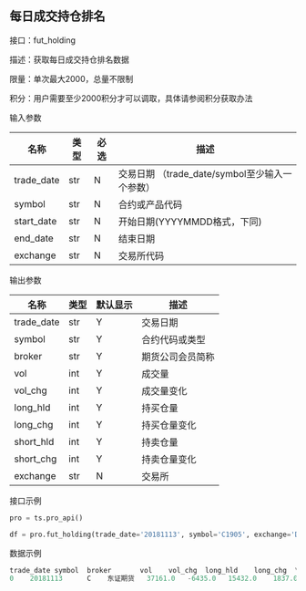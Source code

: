## 每日成交持仓排名

接口：fut_holding

描述：获取每日成交持仓排名数据

限量：单次最大2000，总量不限制

积分：用户需要至少2000积分才可以调取，具体请参阅积分获取办法 

输入参数

| 名称 | 类型 | 必选 | 描述 |
| --- | --- | --- | --- |
| trade_date | str | N | 交易日期 （trade_date/symbol至少输入一个参数） |
| symbol | str | N | 合约或产品代码 |
| start_date | str | N | 开始日期(YYYYMMDD格式，下同) |
| end_date | str | N | 结束日期 |
| exchange | str | N | 交易所代码 |

输出参数

| 名称 | 类型 | 默认显示 | 描述 |
| --- | --- | --- | --- |
| trade_date | str | Y | 交易日期 |
| symbol | str | Y | 合约代码或类型 |
| broker | str | Y | 期货公司会员简称 |
| vol | int | Y | 成交量 |
| vol_chg | int | Y | 成交量变化 |
| long_hld | int | Y | 持买仓量 |
| long_chg | int | Y | 持买仓量变化 |
| short_hld | int | Y | 持卖仓量 |
| short_chg | int | Y | 持卖仓量变化 |
| exchange | str | N | 交易所 |

接口示例

```python
pro = ts.pro_api()

df = pro.fut_holding(trade_date='20181113', symbol='C1905', exchange='DCE')
```

数据示例

```python
trade_date symbol  broker       vol    vol_chg  long_hld    long_chg  \
0    20181113      C    东证期货   37161.0   -6435.0   15432.0    1837.0   
```